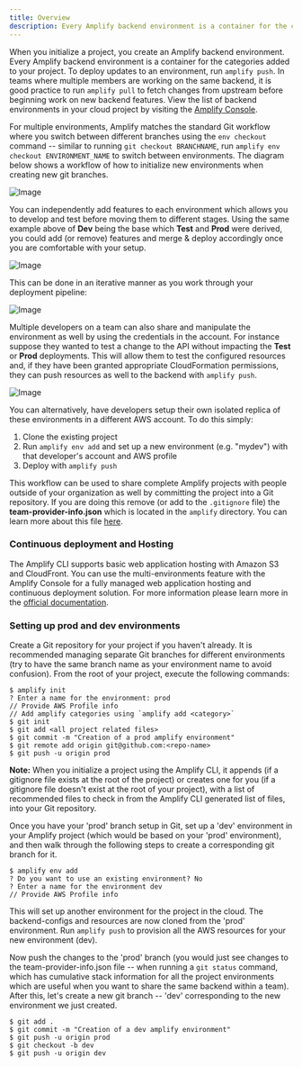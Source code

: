 ```yaml
---
title: Overview
description: Every Amplify backend environment is a container for the categories added to your project. For multiple environments, Amplify matches the standard Git workflow where you switch between different branches using familiar commands.
---
```


When you initialize a project, you create an Amplify backend environment. Every Amplify backend environment is a container for the categories added to your project. To deploy updates to an environment, run `amplify push`. In teams where multiple members are working on the same backend, it is good practice to run `amplify pull` to fetch changes from upstream before beginning work on new backend features. View the list of backend environments in your cloud project by visiting the [Amplify Console](https://console.aws.amazon.com/amplify).

For multiple environments, Amplify matches the standard Git workflow where you switch between different branches using the `env checkout` command -- similar to running `git checkout BRANCHNAME`, run `amplify env checkout ENVIRONMENT_NAME` to switch between environments. The diagram below shows a workflow of how to initialize new environments when creating new git branches.

![Image](~/images/AmplifyEnvSwitching.jpg)

You can independently add features to each environment which allows you to develop and test before moving them to different stages. Using the same example above of **Dev** being the base which **Test** and **Prod** were derived, you could add (or remove) features and merge & deploy accordingly once you are comfortable with your setup.

![Image](~/images/AmplifyEnvAddDeploy.jpg)

This can be done in an iterative manner as you work through your deployment pipeline:

![Image](~/images/AmplifyEnvAddDeploySwitching.jpg)

Multiple developers on a team can also share and manipulate the environment as well by using the credentials in the account. For instance suppose they wanted to test a change to the API without impacting the **Test** or **Prod** deployments. This will allow them to test the configured resources and, if they have been granted appropriate CloudFormation permissions, they can push resources as well to the backend with `amplify push`.

![Image](~/images/AmplifyEnvMultDevelopers.jpg)

You can alternatively, have developers setup their own isolated replica of these environments in a different AWS account. To do this simply:

1. Clone the existing project
2. Run `amplify env add` and set up a new environment (e.g. "mydev") with that developer's account and AWS profile
3. Deploy with `amplify push`

This workflow can be used to share complete Amplify projects with people outside of your organization as well by committing the project into a Git repository. If you are doing this remove (or add to the `.gitignore` file) the **team-provider-info.json** which is located in the `amplify` directory. You can learn more about this file [here](~/cli/teams/shared.md#sharing-projects-outside-the-team).

### Continuous deployment and Hosting

The Amplify CLI supports basic web application hosting with Amazon S3 and CloudFront. You can use the multi-environments feature with the Amplify Console for a fully managed web application hosting and continuous deployment solution. For more information please learn more in the [official documentation](https://docs.aws.amazon.com/amplify/latest/userguide/multi-environments.html).

### Setting up prod and dev environments

Create a Git repository for your project if you haven't already. It is recommended managing separate Git branches for different environments (try to have the same branch name as your environment name to avoid confusion).
From the root of your project, execute the following commands:

```console
$ amplify init
? Enter a name for the environment: prod
// Provide AWS Profile info
// Add amplify categories using `amplify add <category>`
$ git init
$ git add <all project related files>
$ git commit -m "Creation of a prod amplify environment"
$ git remote add origin git@github.com:<repo-name>
$ git push -u origin prod
```

**Note:** When you initialize a project using the Amplify CLI, it appends (if a gitignore file exists at the root of the project) or creates one for you (if a gitignore file doesn't exist at the root of your project), with a list of recommended files to check in from the Amplify CLI generated list of files, into your Git repository.

Once you have your 'prod' branch setup in Git, set up a 'dev' environment in your Amplify project (which would be based on your 'prod' environment), and then walk through the following steps to create a corresponding git branch for it.

```console
$ amplify env add
? Do you want to use an existing environment? No
? Enter a name for the environment dev
// Provide AWS Profile info
```

This will set up another environment for the project in the cloud. The backend-configs and resources are now cloned from the 'prod' environment. Run `amplify push` to provision all the AWS resources for your new environment (dev).

Now push the changes to the 'prod' branch (you would just see changes to the team-provider-info.json file -- when running a `git status` command, which has cumulative stack information for all the project environments which are useful when you want to share the same backend within a team). After this, let's create a new git branch -- 'dev' corresponding to the new environment we just created.

```console
$ git add .
$ git commit -m "Creation of a dev amplify environment"
$ git push -u origin prod
$ git checkout -b dev
$ git push -u origin dev
```
